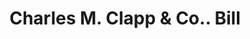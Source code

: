 ---
doi: 10.7916/D8RJ5WP0
date_other: '1874'
date_other_textual: '1874'
form: printed ephemera
genre:
- Invoices
name:
- Charles M. Clapp & Co.
- National Rubber Co.
- Aetna Rubber Co.
- Goodyear Rubber Co.
object_in_context_url: https://biggert.cul.columbia.edu/items/view/ave_biggert_01780
subject_hierarchical_geographic:
- Boston, Massachusetts, United States
subject_name:
- Charles M. Clapp & Co.
- National Rubber Co.
- Aetna Rubber Co.
- Goodyear Rubber Co.
title: Charles M. Clapp & Co.. Bill
sort_title: Charles M. Clapp & Co.. Bill
call_number: ave_biggert_01780
coordinates:
- 42.35805555555556,-71.06361111111111
pid: ave_biggert_01780
identifiers: ave_biggert_01780
canvas_id: ldpd:397038
permalink: "/items/ave_biggert_01780/"
layout: iiif-image-page
---